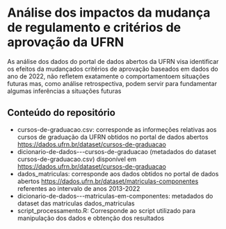 # Análise dos impactos da mudança de regulamento e critérios de aprovação da UFRN
As análise dos dados do portal de dados abertos da UFRN visa identificar os efeitos da mudançados critérios de aprovação baseados em dados do ano de 2022, não refletem exatamente o comportamentoem situações futuras mas, como análise retrospectiva, podem servir para fundamentar algumas inferências a situações futuras

## Conteúdo do repositório

- cursos-de-graduacao.csv: corresponde as informeções relativas aos cursos de graduação da UFRN obtidos no portal de dados abertos https://dados.ufrn.br/dataset/cursos-de-graduacao
- dicionario-de-dados---cursos-de-graduacao (metadados do dataset cursos-de-graduacao.csv) disponível em https://dados.ufrn.br/dataset/cursos-de-graduacao
- dados_matriculas: corresponde aos dados obtidos no portal de dados abertos https://dados.ufrn.br/dataset/matriculas-componentes referentes ao intervalo de anos 2013-2022
- dicionario-de-dados---matriculas-em-componentes: metadados do dataset das matriculas  dados_matriculas
- script_processamento.R:  Corresponde ao script utilizado para manipulação dos dados e obtenção dos resultados
